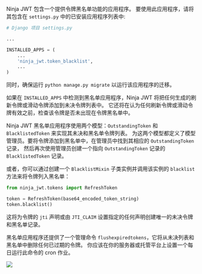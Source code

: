 
Ninja JWT 包含一个提供令牌黑名单功能的应用程序。
要使用此应用程序，请将其包含在 `settings.py` 中的已安装应用程序列表中:

```python
# Django 项目 settings.py

...

INSTALLED_APPS = (
    ...
    'ninja_jwt.token_blacklist',
    ...
)
```

同时，确保运行 `python manage.py migrate` 以运行该应用程序的迁移。

如果在 `INSTALLED_APPS` 中检测到黑名单应用程序，Ninja JWT 将把任何生成的刷新令牌或滑动令牌添加到未决令牌列表中。
它还将在认为任何刷新令牌或滑动令牌有效之前，检查该令牌是否未出现在令牌黑名单中。

Ninja JWT 黑名单应用程序使用两个模型：`OutstandingToken` 和 `BlacklistedToken` 来实现其未决和黑名单令牌列表。
为这两个模型都定义了模型管理员。要将令牌添加到黑名单中，在管理员中找到其相应的 `OutstandingToken` 记录，
然后再次使用管理员创建一个指向 `OutstandingToken` 记录的 `BlacklistedToken` 记录。

或者，你可以通过创建一个 `BlacklistMixin` 子类实例并调用该实例的 `blacklist` 方法来将令牌列入黑名单：

```python
from ninja_jwt.tokens import RefreshToken

token = RefreshToken(base64_encoded_token_string)
token.blacklist()
```

这将为令牌的 `jti` 声明或由 `JTI_CLAIM` 设置指定的任何声明创建唯一的未决令牌和黑名单记录。

黑名单应用程序还提供了一个管理命令 `flushexpiredtokens`，它将从未决列表和黑名单中删除任何已过期的令牌。
你应该在你的服务器或托管平台上设置一个每日运行此命令的 cron 作业。

<img style="object-fit: cover; object-position: 50% 50%;" loading="lazy" fetchpriority="auto" aria-hidden="true" draggable="false" src="https://picsum.photos/825/47.jpg">
